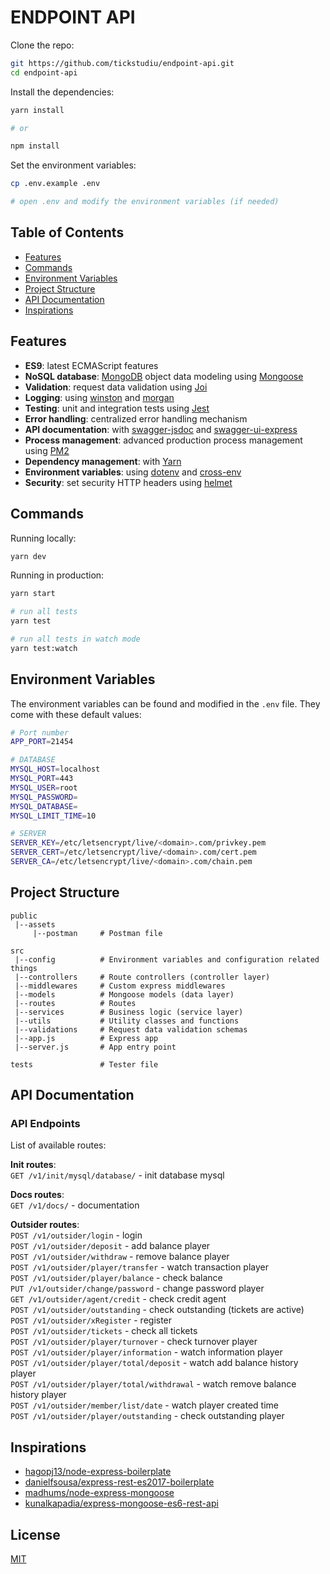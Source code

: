 # ENDPOINT API

Clone the repo:

```bash
git https://github.com/tickstudiu/endpoint-api.git
cd endpoint-api
```

Install the dependencies:

```bash
yarn install

# or

npm install
```

Set the environment variables:

```bash
cp .env.example .env

# open .env and modify the environment variables (if needed)
```

## Table of Contents

- [Features](#features)
- [Commands](#commands)
- [Environment Variables](#environment-variables)
- [Project Structure](#project-structure)
- [API Documentation](#api-documentation)
- [Inspirations](#inspirations)

## Features

- **ES9**: latest ECMAScript features
- **NoSQL database**: [MongoDB](https://www.mongodb.com) object data modeling using [Mongoose](https://mongoosejs.com)
- **Validation**: request data validation using [Joi](https://github.com/hapijs/joi)
- **Logging**: using [winston](https://github.com/winstonjs/winston) and [morgan](https://github.com/expressjs/morgan)
- **Testing**: unit and integration tests using [Jest](https://jestjs.io)
- **Error handling**: centralized error handling mechanism
- **API documentation**: with [swagger-jsdoc](https://github.com/Surnet/swagger-jsdoc) and [swagger-ui-express](https://github.com/scottie1984/swagger-ui-express)
- **Process management**: advanced production process management using [PM2](https://pm2.keymetrics.io)
- **Dependency management**: with [Yarn](https://yarnpkg.com)
- **Environment variables**: using [dotenv](https://github.com/motdotla/dotenv) and [cross-env](https://github.com/kentcdodds/cross-env#readme)
- **Security**: set security HTTP headers using [helmet](https://helmetjs.github.io)

## Commands

Running locally:

```bash
yarn dev
```

Running in production:

```bash
yarn start
```

```bash
# run all tests
yarn test

# run all tests in watch mode
yarn test:watch
```

## Environment Variables

The environment variables can be found and modified in the `.env` file. They come with these default values:

```bash
# Port number
APP_PORT=21454

# DATABASE
MYSQL_HOST=localhost
MYSQL_PORT=443
MYSQL_USER=root
MYSQL_PASSWORD=
MYSQL_DATABASE=
MYSQL_LIMIT_TIME=10

# SERVER
SERVER_KEY=/etc/letsencrypt/live/<domain>.com/privkey.pem
SERVER_CERT=/etc/letsencrypt/live/<domain>.com/cert.pem
SERVER_CA=/etc/letsencrypt/live/<domain>.com/chain.pem
```

## Project Structure

```
public
 |--assets         
     |--postman     # Postman file
 
src
 |--config          # Environment variables and configuration related things
 |--controllers     # Route controllers (controller layer)
 |--middlewares     # Custom express middlewares
 |--models          # Mongoose models (data layer)
 |--routes          # Routes
 |--services        # Business logic (service layer)
 |--utils           # Utility classes and functions
 |--validations     # Request data validation schemas
 |--app.js          # Express app
 |--server.js       # App entry point
 
tests               # Tester file
```
## API Documentation

### API Endpoints

List of available routes:

**Init routes**:\
`GET /v1/init/mysql/database/` - init database mysql

**Docs routes**:\
`GET /v1/docs/` - documentation

**Outsider routes**:\
`POST /v1/outsider/login` - login\
`POST /v1/outsider/deposit` - add balance player\
`POST /v1/outsider/withdraw` - remove balance player\
`POST /v1/outsider/player/transfer` - watch transaction player\
`POST /v1/outsider/player/balance` - check balance\
`PUT /v1/outsider/change/password` - change password player\
`GET /v1/outsider/agent/credit` - check credit agent\
`POST /v1/outsider/outstanding` - check outstanding (tickets are active)\
`POST /v1/outsider/xRegister` - register\
`POST /v1/outsider/tickets` - check all tickets\
`POST /v1/outsider/player/turnover` - check turnover player\
`POST /v1/outsider/player/information` - watch information player\
`POST /v1/outsider/player/total/deposit` - watch add balance history player\
`POST /v1/outsider/player/total/withdrawal` - watch remove balance history player\
`POST /v1/outsider/member/list/date` - watch player created time\
`POST /v1/outsider/player/outstanding` - check outstanding player

## Inspirations

- [hagopj13/node-express-boilerplate](https://github.com/hagopj13/node-express-boilerplate)
- [danielfsousa/express-rest-es2017-boilerplate](https://github.com/danielfsousa/express-rest-es2017-boilerplate)
- [madhums/node-express-mongoose](https://github.com/madhums/node-express-mongoose)
- [kunalkapadia/express-mongoose-es6-rest-api](https://github.com/kunalkapadia/express-mongoose-es6-rest-api)

## License

[MIT](LICENSE)
